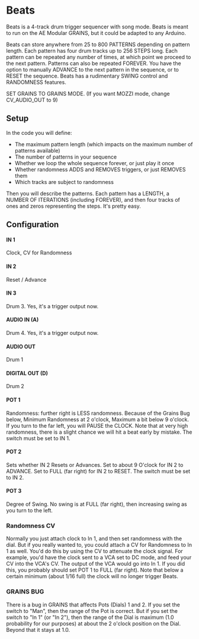 # Beats

Beats is a 4-track drum trigger sequencer with song mode.  Beats is meant to run on the AE Modular GRAINS, but it could be adapted to any Arduino.

Beats can store anywhere from 25 to 800 PATTERNS depending on pattern length.   Each pattern has four drum tracks up to 256 STEPS long.  Each pattern can be repeated any number of times, at which point we proceed to the next pattern.  Patterns can also be repeated FOREVER.  You have the option to manually ADVANCE to the next pattern in the sequence, or to RESET the sequence.  Beats has a rudimentary SWING control and RANDOMNESS features.

SET GRAINS TO GRAINS MODE.  (If you want MOZZI mode, change CV_AUDIO_OUT to 9)

## Setup

In the code you will define:

- The maximum pattern length (which impacts on the maximum number of patterns available)
- The number of patterns in your sequence
- Whether we loop the whole sequence forever, or just play it once
- Whether randomness ADDS and REMOVES triggers, or just REMOVES them
- Which tracks are subject to randomness

Then you will describe the patterns.  Each pattern has a LENGTH, a NUMBER OF ITERATIONS (including FOREVER), and then four tracks of ones and zeros representing the steps.  It's pretty easy.

##  Configuration

#### IN 1
Clock, CV for Randomness
#### IN 2
Reset / Advance
#### IN 3
Drum 3.  Yes, it's a trigger output now.
#### AUDIO IN (A)
Drum 4.  Yes, it's a trigger output now.
#### AUDIO OUT
Drum 1
#### DIGITAL OUT (D) 
Drum 2
#### POT 1
Randomness: further right is LESS randomness.  Because of the Grains Bug below, Minimum Randomness at 2 o'clock, Maximum a bit below 9 o'clock.  If you turn to the far left, you will PAUSE the CLOCK.  Note that at very high randomness, there is a slight chance we will hit a beat early by mistake.  The switch must be set to IN 1.
#### POT 2

Sets whether IN 2 Resets or Advances.  Set to about 9 O'clock for IN 2 to ADVANCE.  Set to FULL (far right) for IN 2 to RESET.  The switch must be set to IN 2.
#### POT 3
Degree of Swing.  No swing is at FULL (far right), then increasing swing as you turn to the left.  

### Randomness CV

Normally you just attach clock to In 1, and then set randomness with the dial.  But if you really wanted to, you could attach a CV for Randomness to In 1 as well.  You'd do this by using the CV to attenuate the clock signal.  For example, you'd have the clock sent to a VCA set to DC mode, and feed your CV into the VCA's CV.  The output of the VCA would go into In 1.  If you did this, you probably should set POT 1 to FULL (far right).  Note that below a certain minimum (about 1/16 full) the clock will no longer trigger Beats.

### GRAINS BUG

There is a bug in GRAINS that affects Pots (Dials) 1 and 2.  If you set the switch to "Man", then the range of the Pot is correct.  But if you set the switch to "In 1" (or "In 2"), then the range of the Dial is maximum (1.0 probability for our purposes) at about the 2 o'clock position on the Dial.  Beyond that it stays at 1.0.


